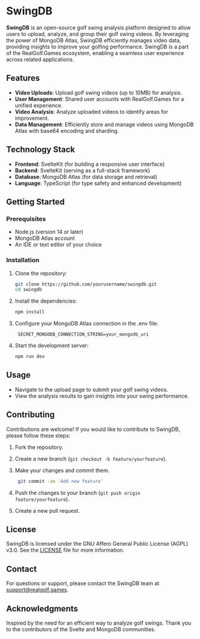 # SwingDB

**SwingDB** is an open-source golf swing analysis platform designed to allow users to upload, analyze, and group their golf swing videos. By leveraging the power of MongoDB Atlas, SwingDB efficiently manages video data, providing insights to improve your golfing performance. SwingDB is a part of the RealGolf.Games ecosystem, enabling a seamless user experience across related applications.

## Features

- **Video Uploads**: Upload golf swing videos (up to 10MB) for analysis.
- **User Management**: Shared user accounts with RealGolf.Games for a unified experience.
- **Video Analysis**: Analyze uploaded videos to identify areas for improvement.
- **Data Management**: Efficiently store and manage videos using MongoDB Atlas with base64 encoding and sharding.

## Technology Stack

- **Frontend**: SvelteKit (for building a responsive user interface)
- **Backend**: SvelteKit (serving as a full-stack framework)
- **Database**: MongoDB Atlas (for data storage and retrieval)
- **Language**: TypeScript (for type safety and enhanced development)

## Getting Started

### Prerequisites

- Node.js (version 14 or later)
- MongoDB Atlas account
- An IDE or text editor of your choice

### Installation

1. Clone the repository:

   ```bash
   git clone https://github.com/yourusername/swingdb.git
   cd swingdb
    ```

2. Install the dependencies:

    ```bash
    npm install
    ```

3. Configure your MongoDB Atlas connection in the .env file:

   ```env
    SECRET_MONGODB_CONNECTION_STRING=your_mongodb_uri
    ```

4. Start the development server:

    ```bash
    npm run dev
    ```

## Usage

- Navigate to the upload page to submit your golf swing videos.
- View the analysis results to gain insights into your swing performance.

## Contributing

Contributions are welcome! If you would like to contribute to SwingDB, please follow these steps:

1. Fork the repository.
2. Create a new branch (`git checkout -b feature/yourfeature`).
3. Make your changes and commit them.

   ```bash
    git commit -am 'Add new feature'
    ```

4. Push the changes to your branch (`git push origin feature/yourfeature`).
5. Create a new pull request.

## License

SwingDB is licensed under the GNU Affero General Public License (AGPL) v3.0. See the [LICENSE](LICENSE) file for more information.

## Contact

For questions or support, please contact the SwingDB team at [support@realgolf.games](mailto:support@realgolf.games).

## Acknowledgments

Inspired by the need for an efficient way to analyze golf swings.
Thank you to the contributors of the Svelte and MongoDB communities.
